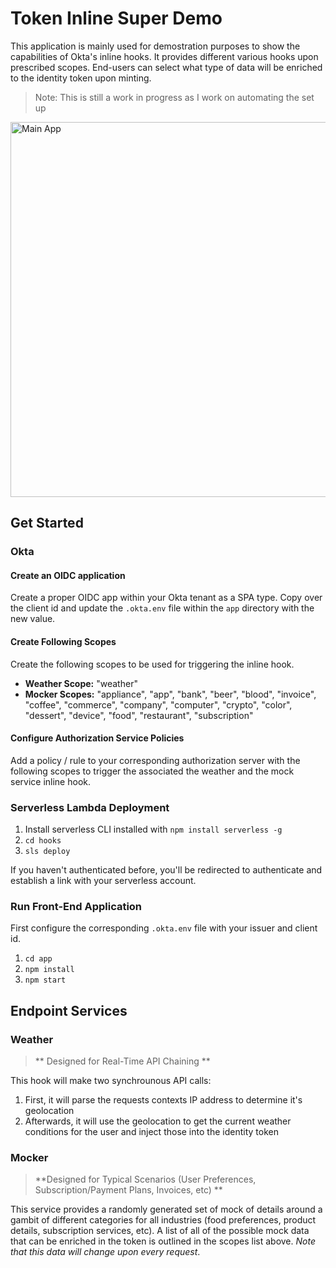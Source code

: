 # Token Inline Super Demo
This application is mainly used for demostration purposes to show the capabilities of Okta's inline hooks. It provides different various hooks upon prescribed scopes. End-users can select what type of data will be enriched to the identity token upon minting.

> Note: This is still a work in progress as I work on automating the set up

<img width="600" alt="Main App" src="https://user-images.githubusercontent.com/6020066/155430309-e4846374-9d53-46e7-b076-155fed5b0cb9.png">


## Get Started
### Okta
#### Create an OIDC application
Create a proper OIDC app within your Okta tenant as a SPA type. Copy over the client id and update the `.okta.env` file within the `app` directory with the new value.

#### Create Following Scopes
Create the following scopes to be used for triggering the inline hook.

- **Weather Scope:** "weather"
- **Mocker Scopes:**  "appliance", "app", "bank", "beer", "blood", "invoice", "coffee", "commerce", "company", "computer", "crypto", "color", "dessert", "device", "food", "restaurant", "subscription"

#### Configure Authorization Service Policies
Add a policy / rule to your corresponding authorization server with the following scopes to trigger the associated the weather and the mock service inline hook.

### Serverless Lambda Deployment
1. Install serverless CLI installed with 
`npm install serverless -g`
2. `cd hooks`
3. `sls deploy`

If you haven't authenticated before, you'll be redirected to authenticate and establish a link with your serverless account.

### Run Front-End Application
First configure the corresponding `.okta.env` file with your issuer and client id.

1. `cd app`
2. `npm install`
3. `npm start`

## Endpoint Services
### Weather
> ** Designed for Real-Time API Chaining **

This hook will make two synchrounous API calls:
1. First, it will parse the requests contexts IP address to determine it's geolocation
2. Afterwards, it will use the geolocation to get the current weather conditions for the user and inject those into the identity token

### Mocker
> **Designed for Typical Scenarios (User Preferences, Subscription/Payment Plans, Invoices, etc) **

This service provides a randomly generated set of mock of details around a gambit of different categories for all industries (food preferences, product details, subscription services, etc). A list of all of the possible mock data that can be enriched in the token is outlined in the scopes list above. *Note that this data will change upon every request*.

